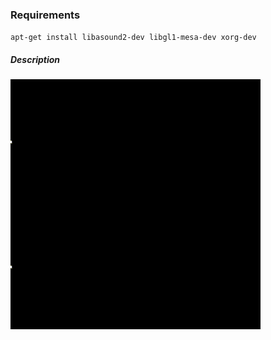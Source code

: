 ### Requirements
`apt-get install libasound2-dev libgl1-mesa-dev xorg-dev`

##### Description
![](audio.gif)